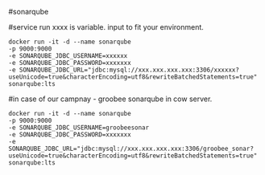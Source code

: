 #sonarqube

#service run 
xxxx is variable. input to fit your environment. 
```
docker run -it -d --name sonarqube 
-p 9000:9000 
-e SONARQUBE_JDBC_USERNAME=xxxxxx 
-e SONARQUBE_JDBC_PASSWORD=xxxxxxx 
-e SONARQUBE_JDBC_URL="jdbc:mysql://xxx.xxx.xxx.xxx:3306/xxxxxx?useUnicode=true&characterEncoding=utf8&rewriteBatchedStatements=true" 
sonarqube:lts

```

#in case of our campnay - groobee sonarqube in cow server.
```
docker run -it -d --name sonarqube 
-p 9000:9000 
-e SONARQUBE_JDBC_USERNAME=groobeesonar
-e SONARQUBE_JDBC_PASSWORD=xxxxxxx 
-e SONARQUBE_JDBC_URL="jdbc:mysql://xxx.xxx.xxx.xxx:3306/groobee_sonar?useUnicode=true&characterEncoding=utf8&rewriteBatchedStatements=true" 
sonarqube:lts
```
